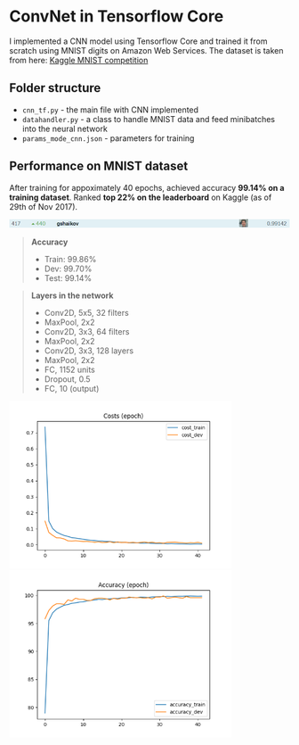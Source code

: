 # ConvNet in Tensorflow Core

I implemented a CNN model using Tensorflow Core and trained it from scratch using MNIST digits on Amazon Web Services. The dataset is taken from here: [Kaggle MNIST competition](https://www.kaggle.com/c/digit-recognizer/data)

## Folder structure

* ``cnn_tf.py``         - the main file with CNN implemented
* ``datahandler.py``    - a class to handle MNIST data and feed minibatches into the neural network
* ``params_mode_cnn.json``   - parameters for training

## Performance on MNIST dataset

After training for appoximately 40 epochs, achieved accuracy **99.14% on a training dataset**. Ranked **top 22% on the leaderboard** on Kaggle (as of 29th of Nov 2017).

<div>
<img src="results/kaggle_score.png">
</div>

> **Accuracy**
> - Train:  99.86%
> - Dev:    99.70%
> - Test:   99.14%

> **Layers in the network**
> - Conv2D, 5x5, 32 filters
> - MaxPool, 2x2
> - Conv2D, 3x3, 64 filters
> - MaxPool, 2x2
> - Conv2D, 3x3, 128 layers
> - MaxPool, 2x2
> - FC, 1152 units
> - Dropout, 0.5
> - FC, 10 (output)

<div>
<img src="results/costs_epoch.png" width="400">
<img src="results/accuracy_epoch.png" width="400">
</div>
